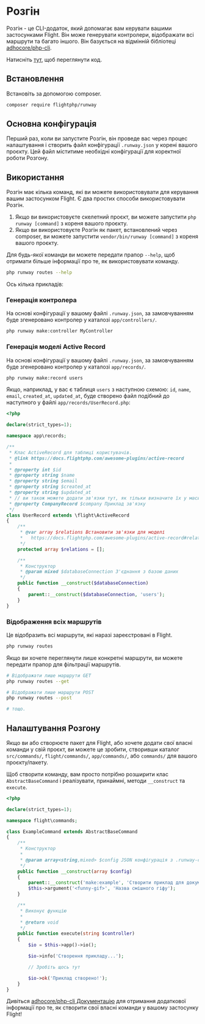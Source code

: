 # Розгін

Розгін - це CLI-додаток, який допомагає вам керувати вашими застосунками Flight. Він може генерувати контролери, відображати всі маршрути та багато іншого. Він базується на відмінній бібліотеці [adhocore/php-cli](https://github.com/adhocore/php-cli).

Натисніть [тут](https://github.com/flightphp/runway), щоб переглянути код.

## Встановлення

Встановіть за допомогою composer.

```bash
composer require flightphp/runway
```

## Основна конфігурація

Перший раз, коли ви запустите Розгін, він проведе вас через процес налаштування і створить файл конфігурації `.runway.json` у корені вашого проєкту. Цей файл міститиме необхідні конфігурації для коректної роботи Розгону.

## Використання

Розгін має кілька команд, які ви можете використовувати для керування вашим застосунком Flight. Є два простих способи використовувати Розгін.

1. Якщо ви використовуєте скелетний проєкт, ви можете запустити `php runway [command]` з кореня вашого проєкту.
1. Якщо ви використовуєте Розгін як пакет, встановлений через composer, ви можете запустити `vendor/bin/runway [command]` з кореня вашого проєкту.

Для будь-якої команди ви можете передати прапор `--help`, щоб отримати більше інформації про те, як використовувати команду.

```bash
php runway routes --help
```

Ось кілька прикладів:

### Генерація контролера

На основі конфігурації у вашому файлі `.runway.json`, за замовчуванням буде згенеровано контролер у каталозі `app/controllers/`.

```bash
php runway make:controller MyController
```

### Генерація моделі Active Record

На основі конфігурації у вашому файлі `.runway.json`, за замовчуванням буде згенеровано контролер у каталозі `app/records/`.

```bash
php runway make:record users
```

Якщо, наприклад, у вас є таблиця `users` з наступною схемою: `id`, `name`, `email`, `created_at`, `updated_at`, буде створено файл подібний до наступного у файлі `app/records/UserRecord.php`:

```php
<?php

declare(strict_types=1);

namespace app\records;

/**
 * Клас ActiveRecord для таблиці користувачів.
 * @link https://docs.flightphp.com/awesome-plugins/active-record
 * 
 * @property int $id
 * @property string $name
 * @property string $email
 * @property string $created_at
 * @property string $updated_at
 * // ви також можете додати зв'язки тут, як тільки визначите їх у масиві $relations
 * @property CompanyRecord $company Приклад зв'язку
 */
class UserRecord extends \flight\ActiveRecord
{
    /**
     * @var array $relations Встановити зв'язки для моделі
     *   https://docs.flightphp.com/awesome-plugins/active-record#relationships
     */
    protected array $relations = [];

    /**
     * Конструктор
     * @param mixed $databaseConnection З'єднання з базою даних
     */
    public function __construct($databaseConnection)
    {
        parent::__construct($databaseConnection, 'users');
    }
}
```

### Відображення всіх маршрутів

Це відобразить всі маршрути, які наразі зареєстровані в Flight.

```bash
php runway routes
```

Якщо ви хочете переглянути лише конкретні маршрути, ви можете передати прапор для фільтрації маршрутів.

```bash
# Відображати лише маршрути GET
php runway routes --get

# Відображати лише маршрути POST
php runway routes --post

# тощо.
```

## Налаштування Розгону

Якщо ви або створюєте пакет для Flight, або хочете додати свої власні команди у свій проєкт, ви можете це зробити, створивши каталог `src/commands/`, `flight/commands/`, `app/commands/`, або `commands/` для вашого проєкту/пакету. 

Щоб створити команду, вам просто потрібно розширити клас `AbstractBaseCommand` і реалізувати, принаймні, методи `__construct` та `execute`.

```php
<?php

declare(strict_types=1);

namespace flight\commands;

class ExampleCommand extends AbstractBaseCommand
{
	/**
     * Конструктор
     *
     * @param array<string,mixed> $config JSON конфігурація з .runway-config.json
     */
    public function __construct(array $config)
    {
        parent::__construct('make:example', 'Створити приклад для документації', $config);
        $this->argument('<funny-gif>', 'Назва смішного гіфу');
    }

	/**
     * Виконує функцію
     *
     * @return void
     */
    public function execute(string $controller)
    {
        $io = $this->app()->io();

		$io->info('Створення прикладу...');

		// Зробіть щось тут

		$io->ok('Приклад створено!');
	}
}
```

Дивіться [adhocore/php-cli Документацію](https://github.com/adhocore/php-cli) для отримання додаткової інформації про те, як створити свої власні команди у вашому застосунку Flight!
